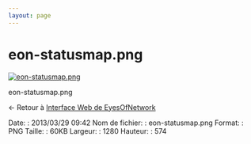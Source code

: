 ```yaml
---
layout: page
---
```


eon-statusmap.png
=================

[![eon-statusmap.png](/assets/media/eon-statusmap.png@cache=&w=900&h=403 "eon-statusmap.png")](/assets/media/eon-statusmap.png@cache= "Afficher le fichier original")

eon-statusmap.png

← Retour à [Interface Web de
EyesOfNetwork](../eyesofnetwork/eyesofnetwork-interface.html "eyesofnetwork:eyesofnetwork-interface")

Date:
:   2013/03/29 09:42
Nom de fichier:
:   eon-statusmap.png
Format:
:   PNG
Taille:
:   60KB
Largeur:
:   1280
Hauteur:
:   574

